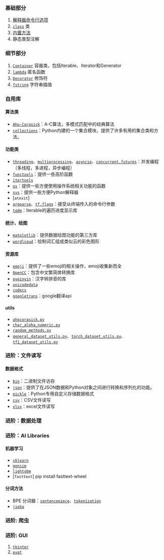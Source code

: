 ### 基础部分

1. [解释器命令行选项](basic/commond_line.md)
1. [`class`](basic/class.md) 类
1. [内置方法](basic/builtins.md)
1. 静态类型注解

### 细节部分

1. [`Container`](details/Container.md) 容器类，包括Iterable、Iterator和Generator
1. [`lambda`](details/lambda.md) 匿名函数 
1. [`Decorator`](details/Decorator.md) 修饰符
1. [`fstring`](details/fstring.md) 字符串插值

### 自用库

#### 算法类

- [`Aho-Corasick`](libs/ahocorasick.md)：A-C算法，多模式匹配中的经典算法
- [`collections`](libs/collections.md)：Python内建的一个集合模块，提供了许多有用的集合类和方法。

#### 功能类

- [`threading`](libs/concurrent_programming.md#threading)、[`multiprocessing`](libs/concurrent_programming.md#multiprocessing)、[`asyncio`](libs/concurrent_programming.md#asyncio)、[`concurrent.futures`](libs/concurrent_programming.md#concurrentfutures)：并发编程（多线程，多进程，异步编程）
- [`functools`](libs/functools.md)：提供一些高阶函数
- [`itertools`](libs/itertools.md)
- [`os`](libs/os.md)：提供一些方便使用操作系统相关功能的函数
- [`sys`](libs/sys.md)：提供一些方便Python解释器
- [`atexit`]
- [`argparse`](libs/argparser.md#argparse)、[`tf.flags`](libs/argparser.md#tfflags)：接受从终端传入的命令行参数
- [`tqdm`](libs/tqdm.md)：Iterable的遍历进度显示库


#### 统计、绘图

- [`matplotlib`](libs/matplotlib.md)：提供数据绘图功能的第三方库
- [`wordlcoud`](libs/wordcloud.md)：绘制词汇组成类似云的彩色图形
  
#### 资源库

- [`emoji`](libs/emoji.md)：提供了一些emoji的相关操作，emoji收集新而全
- [`OpenCC`](libs/opencc.md)：包含中文繁简体转换库
- [`pypinyin`](libs/pypinyin.md)：汉字转拼音的库
- [`unicodedata`](libs/unicodedata.md)
- [`codecs`](libs/codecs.md)
- [`googletrans`](libs/googletrans.md)：google翻译api

#### utils
- [`ahocorasick.py`](utils/ahocorasick.md)
- [`char_alpha_numeric.py`](utils/char_alpha_numeric.md)
- [`random_methods.py`](utils/random_methods.md)
- [`general_dataset_utils.py`](utils/general_dataset_utils.md)、[`torch_dataset_utils.py`](utils/torch_dataset_utils.md)、[`tf1_dataset_utils.py`](utils/tf1_dataset_utils.md)

### 进阶：文件读写

#### 数据格式

- [`bin`](libs/file_format.md#bin)：二进制文件访存
- [`json`](libs/file_format.md#json)：提供了在JSON数据和Python对象之间进行转换和序列化的功能。
- [`pickle`](libs/file_format.md#pkl)：Python专用自定义存储数据格式
- [`csv`](libs/xlsx.md#csv)：CSV文件读写
- [`xlsx`](libs/xlsx.md#xlsx)：excel文件读写

### 进阶：数据处理

### 进阶：AI Libraries

#### 机器学习

- [`sklearn`](ai_libs/sklearn/sklearn.md)
- [`gensim`](ai_libs/gensim/gensim.md)
- [`lightgbm`]()
- [`fasttext`] pip install fasttext-wheel

#### 分词方法

- BPE 分词器：[`sentencepiece`](ai_libs/bpe_tokenizer.md)、[`tokenization`](ai_libs/bpe_tokenizer.md)
- [`jieba`]()

### 进阶: 爬虫

### 进阶: GUI

1. [`tkinter`]()
1. [`pyqt`]()
